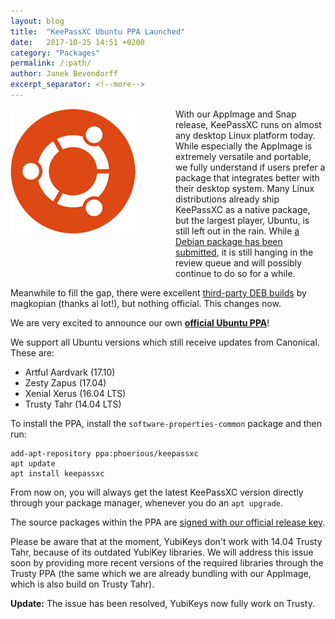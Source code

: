 ```yaml
---
layout: blog
title:  "KeePassXC Ubuntu PPA Launched"
date:   2017-10-25 14:51 +0200
category: "Packages"
permalink: /:path/
author: Janek Bevendorff
excerpt_separator: <!--more-->
---
```


<div style="float: left; margin: 0 4rem 4rem 0;">
<img src="/blog/images/ubuntu-logo.png" alt="Ubuntu logo">
</div>

With our AppImage and Snap release, KeePassXC runs on almost any desktop Linux platform
today. While especially the AppImage is extremely versatile and portable, we
fully understand if users prefer a package that integrates better with their
desktop system. <!--more--> Many Linux distributions already ship KeePassXC as a native package,
but the largest player, Ubuntu, is still left out in the rain.
While [a Debian package has been submitted](https://ftp-master.debian.org/new/keepassxc_2.2.0-1.html),
it is still hanging in the review queue and will possibly continue to do so for
a while.

Meanwhile to fill the gap, there were excellent
[third-party DEB builds](https://github.com/magkopian/keepassxc-debian/releases) by
magkopian (thanks al lot!), but nothing official. This changes now.

We are very excited to announce our own
**[official Ubuntu PPA](https://launchpad.net/~phoerious/+archive/ubuntu/keepassxc)**!

We support all Ubuntu versions which still receive updates from Canonical. These are:

 - Artful Aardvark (17.10)
 - Zesty Zapus (17.04)
 - Xenial Xerus (16.04 LTS)
 - Trusty Tahr (14.04 LTS)

To install the PPA, install the `software-properties-common` package and then run:

<pre><code>add-apt-repository ppa:phoerious/keepassxc
apt update
apt install keepassxc
</code></pre>

From now on, you will always get the latest KeePassXC version directly through
your package manager, whenever you do an `apt upgrade`.

The source packages within the PPA are
[signed with our official release key](/verifying-signatures).

Please be aware that at the moment, YubiKeys don't work with 14.04 Trusty Tahr,
because of its outdated YubiKey libraries. We will address this issue soon
by providing more recent versions of the required libraries through the Trusty
PPA (the same which we are already bundling with our AppImage, which is also
build on Trusty Tahr).

**Update:** The issue has been resolved, YubiKeys now fully work on Trusty.